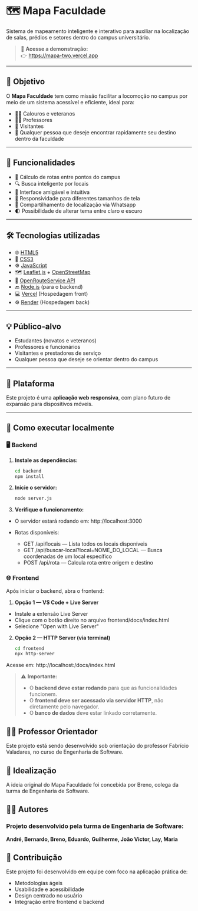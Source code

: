 # 🗺️ Mapa Faculdade

Sistema de mapeamento inteligente e interativo para auxiliar na localização de salas, prédios e setores dentro do campus universitário.

> 🔗 **Acesse a demonstração:**  
> 👉 <a href="https://mapa-two.vercel.app" target="_blank">https://mapa-two.vercel.app</a>

---

## 🎯 Objetivo

O **Mapa Faculdade** tem como missão facilitar a locomoção no campus por meio de um sistema acessível e eficiente, ideal para:

- 🧑‍🎓 Calouros e veteranos
- 👩‍🏫 Professores
- 👥 Visitantes
- 📍 Qualquer pessoa que deseje encontrar rapidamente seu destino dentro da faculdade

---

## 🚀 Funcionalidades

- 🧭 Cálculo de rotas entre pontos do campus
- 🔍 Busca inteligente por locais
- 🧠 Interface amigável e intuitiva
- 📱 Responsividade para diferentes tamanhos de tela
- 📍 Compartilhamento de localização via Whatsapp
- 🌓 Possibilidade de alterar tema entre claro e escuro

---

## 🛠️ Tecnologias utilizadas

- 🌐 [HTML5](https://developer.mozilla.org/pt-BR/docs/Web/HTML)
- 🎨 [CSS3](https://developer.mozilla.org/pt-BR/docs/Web/CSS)
- ⚙️ [JavaScript](https://developer.mozilla.org/pt-BR/docs/Web/JavaScript)
- 🗺️ [Leaflet.js](https://leafletjs.com/) + [OpenStreetMap](https://www.openstreetmap.org/)
- 🧭 [OpenRouteService API](https://openrouteservice.org/)
- 🔙 [Node.js](https://nodejs.org/) (para o backend)
- 💻 [Vercel](https://vercel.com/) (Hospedagem front)
- ⚙ [Render](https://render.com/) (Hospedagem back)

---

## 💡 Público-alvo

- Estudantes (novatos e veteranos)
- Professores e funcionários
- Visitantes e prestadores de serviço
- Qualquer pessoa que deseje se orientar dentro do campus

---

## 📱 Plataforma

Este projeto é uma **aplicação web responsiva**, com plano futuro de expansão para dispositivos móveis.

---

## 🔧 Como executar localmente

### 🖥️ Backend

1. **Instale as dependências:**

   ```bash
   cd backend
   npm install
   ```

2. **Inicie o servidor:**

   ```bash
   node server.js
   ```

3. **Verifique o funcionamento:**

- O servidor estará rodando em: http://localhost:3000

- Rotas disponíveis:
  - GET /api/locais — Lista todos os locais disponíveis
  - GET /api/buscar-local?local=NOME_DO_LOCAL — Busca coordenadas de um local específico
  - POST /api/rota — Calcula rota entre origem e destino

### 🌐 Frontend

Após iniciar o backend, abra o frontend:

1. **Opção 1 — VS Code + Live Server**

- Instale a extensão Live Server
- Clique com o botão direito no arquivo frontend/docs/index.html
- Selecione "Open with Live Server"

2. **Opção 2 — HTTP Server (via terminal)**

   ```bash
   cd frontend
   npx http-server
   ```

Acesse em: http://localhost:<porta>/docs/index.html

> ⚠️ **Importante:**
>
> - O **backend deve estar rodando** para que as funcionalidades funcionem.
> - O **frontend deve ser acessado via servidor HTTP**, não diretamente pelo navegador.
> - O **banco de dados** deve estar linkado corretamente.

## 👨‍🏫 Professor Orientador

Este projeto está sendo desenvolvido sob orientação do professor Fabrício Valadares, no curso de Engenharia de Software.

## 🧠 Idealização

A ideia original do Mapa Faculdade foi concebida por Breno, colega da turma de Engenharia de Software.

## 👨‍💻 Autores

### Projeto desenvolvido pela turma de Engenharia de Software:
**André, Bernardo, Breno, Eduardo, Guilherme, João Victor, Lay, Maria**

## 🤝 Contribuição

Este projeto foi desenvolvido em equipe com foco na aplicação prática de:

- Metodologias ágeis
- Usabilidade e acessibilidade
- Design centrado no usuário
- Integração entre frontend e backend
